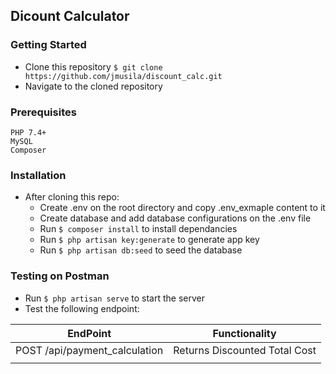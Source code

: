 ## Dicount Calculator

### Getting Started
- Clone this repository `$ git clone https://github.com/jmusila/discount_calc.git`
- Navigate to the cloned repository

### Prerequisites
```
PHP 7.4+
MySQL
Composer

```

### Installation
- After cloning this repo:
    - Create .env on the root directory and copy .env_exmaple content to it
    - Create database and add database configurations on the .env file
    - Run `$ composer install` to install dependancies
    - Run `$ php artisan key:generate` to generate app key
    - Run `$ php artisan db:seed` to seed the database

### Testing on Postman
- Run `$ php artisan serve` to start the server
- Test the following endpoint:

| EndPoint                       | Functionality                           |
| -------------------------------|:---------------------------------------:|
| POST /api/payment_calculation  | Returns Discounted Total Cost           |
|                                                                          |
    